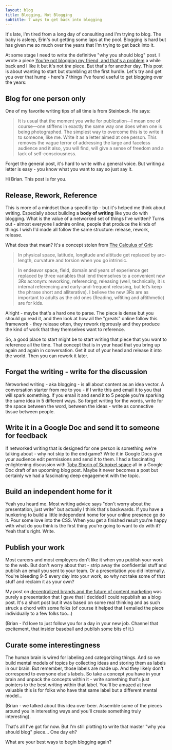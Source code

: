 ```yaml
---
layout: blog
title: Blogging, Not Blogging
subtitle: 7 ways to get back into blogging
---
```


It's late, I'm tired from a long day of consulting and I'm trying to blog. The baby is asleep, Erin's out getting some laps at the pool. Blogging is hard but has given me so much over the years that I'm trying to get back into it.

At some stage I need to write the definitive "why you should blog" post. I wrote a piece [You're not blogging my friend, and that's a problem](http://tomcritchlow.com/2015/09/03/nycblogclub/) a while back and I like it but it's not *the* piece. But that's for another day. This post is about wanting to start but stumbling at the first hurdle. Let's try and get you over that hump - here's 7 things I've found useful to get blogging over the years:

## Blog for one person only

One of my favorite writing tips of all time is from Steinbeck. He says:

> It is usual that the moment you write for publication—I mean one of course—one stiffens in exactly the same way one does when one is being photographed. The simplest way to overcome this is to write it to someone, like me. Write it as a letter aimed at one person. This removes the vague terror of addressing the large and faceless audience and it also, you will find, will give a sense of freedom and a lack of self-consciousness.

Forget the general post, it's hard to write with a general voice. But writing a letter is easy - you know what you want to say so just say it.

Hi Brian. This post is for you.

## Release, Rework, Reference

This is more of a mindset than a specific tip - but it's helped me think about writing. Especially about building a **body of writing** like you do with blogging. What is the value of a networked set of things I've written? Turns out - almost everyone I admire online, people that produce the kinds of things I wish I'd made all follow the same structure: release, rework, release.

What does that mean? It's a concept stolen from [The Calculus of Grit](http://www.ribbonfarm.com/2011/08/19/the-calculus-of-grit/):

> In physical space, latitude, longitude and altitude get replaced by arc-length, curvature and torsion when you go intrinsic.

> In endeavor space, field, domain and years of experience get replaced by three variables that lend themselves to a convenient new 3Rs acronym: reworking, referencing, releasing (well, technically, it is internal referencing and early-and-frequent releasing, but let’s keep the phrase short and alliterative). I believe the new 3Rs are as important to adults as the old ones (Reading, wRiting and aRithmetic) are for kids.

Alright - maybe that's a hard one to parse. The piece is dense but you should go read it, and then look at how all the "greats" online follow this framework - they release often, they rework rigorously and they produce the kind of work that they themselves want to reference.

So, a good place to start might be to start writing that piece that you want to reference all the time. That concept that is in your head that you bring up again and again in conversation. Get it out of your head and release it into the world. Then you can rework it later.

## Forget the writing - write for the discussion

Networked writing - aka blogging - is all about content as an idea vector. A conversation starter from me to you - if I write this and email it to you that will spark something. If you email it and send it to 5 people you're sparking the same idea in 5 different ways. So forget writing for the words, write for the space between the word, between the ideas - write as connective tissue between people.

## Write it in a Google Doc and send it to someone for feedback

If networked writing that is designed for one person is something we're talking about - why not skip to the end game? Write it in Google Docs give your audience edit permissions and send it to them. I had a fascinating enlightening discussion with [Toby Shorin of Subpixel.space](http://subpixel.space/) all in a Google Doc draft of an upcoming blog post. Maybe it never becomes a post but certainly we had a fascinating deep engagement with the topic.

## Build an independent home for it

Yeah you heard me. Most writing advice says "don't worry about the presentation, just write" but actually I think that's backwards. If you have a hunkering to build a little independent home for your online presence go do it. Pour some love into the CSS. When you get a finished result you're happy with what do you think is the first thing you're going to want to do with it? Yeah that's right. Write.

## Publish your work

Most careers and most employers don't like it when you publish your work to the web. But don't worry about that - strip away the confidential stuff and publish an email you sent to your team. Or a presentation you did internally. You're bleeding 9-5 every day into your work, so why not take some of that stuff and reclaim it as your own?

My post on [decentralized brands and the future of content marketing](http://tomcritchlow.com/2015/04/15/decentralized-brands/) was purely a presentation that I gave that I decided I could republish as a blog post. It's a short post but it was based on some real thinking and as such struck a chord with some folks (of course it helped that I emailed the piece individually to a few folks too...)

(Brian - I'd love to just follow you for a day in your new job. Channel that excitement, that insider baseball and publish some bits of it.)

## Curate some interestingness

The human brain is wired for labeling and categorizing things. And so we build mental models of topics by collecting ideas and storing them as labels in our brain. But remember, those labels are made up. And they likely don't correspond to everyone else's labels. So take a concept you have in your brain and unpack the concepts within it - write something that's just pointers to the best writing within that label. You'll be amazed at how valuable this is for folks who have that same label but a different mental model...

(Brian - we talked about this idea over beer. Assemble some of the pieces around you in interesting ways and you'll create something truly interesting).

That's all I've got for now. But I'm still plotting to write that master "why you should blog" piece... One day eh?

What are your best ways to begin blogging again?